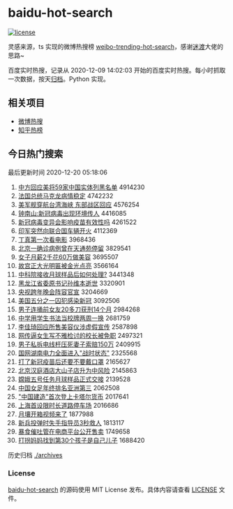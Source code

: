 # baidu-hot-search

[![license](https://img.shields.io/github/license/Arrackisarookie/baidu-hot-search)](https://github.com/Arrackisarookie/baidu-hot-search/blob/master/LICENSE)

灵感来源，ts 实现的微博热搜榜 [weibo-trending-hot-search](https://github.com/justjavac/weibo-trending-hot-search)，感谢[迷渡](https://github.com/justjavac)大佬的思路~

百度实时热搜，记录从 2020-12-09 14:02:03 开始的百度实时热搜。每小时抓取一次数据，按天[归档](./archives)。Python 实现。

## 相关项目
+ [微博热搜](https://github.com/Arrackisarookie/weibo-hot-search)
+ [知乎热榜](https://github.com/Arrackisarookie/zhihu-top-search)

## 今日热门搜索

<!-- Rank Begin -->

最后更新时间 2020-12-20 05:18:06

1. [中方回应美将59家中国实体列黑名单](http://www.baidu.com/baidu?cl=3&tn=SE_baiduhomet8_jmjb7mjw&rsv_dl=fyb_top&fr=top1000&wd=%D6%D0%B7%BD%BB%D8%D3%A6%C3%C0%BD%AB59%BC%D2%D6%D0%B9%FA%CA%B5%CC%E5%C1%D0%BA%DA%C3%FB%B5%A5) 4914230
1. [法国总统马克龙病情稳定](http://www.baidu.com/baidu?cl=3&tn=SE_baiduhomet8_jmjb7mjw&rsv_dl=fyb_top&fr=top1000&wd=%B7%A8%B9%FA%D7%DC%CD%B3%C2%ED%BF%CB%C1%FA%B2%A1%C7%E9%CE%C8%B6%A8) 4742232
1. [美军舰穿航台湾海峡 东部战区回应](http://www.baidu.com/baidu?cl=3&tn=SE_baiduhomet8_jmjb7mjw&rsv_dl=fyb_top&fr=top1000&wd=%C3%C0%BE%FC%BD%A2%B4%A9%BA%BD%CC%A8%CD%E5%BA%A3%CF%BF%20%B6%AB%B2%BF%D5%BD%C7%F8%BB%D8%D3%A6) 4576254
1. [钟南山:新冠病毒出现环境传人](http://www.baidu.com/baidu?cl=3&tn=SE_baiduhomet8_jmjb7mjw&rsv_dl=fyb_top&fr=top1000&wd=%D6%D3%C4%CF%C9%BD%3A%D0%C2%B9%DA%B2%A1%B6%BE%B3%F6%CF%D6%BB%B7%BE%B3%B4%AB%C8%CB) 4416085
1. [新冠病毒变异会影响疫苗有效性吗](http://www.baidu.com/baidu?cl=3&tn=SE_baiduhomet8_jmjb7mjw&rsv_dl=fyb_top&fr=top1000&wd=%D0%C2%B9%DA%B2%A1%B6%BE%B1%E4%D2%EC%BB%E1%D3%B0%CF%EC%D2%DF%C3%E7%D3%D0%D0%A7%D0%D4%C2%F0) 4261522
1. [印军突然向联合国车辆开火](http://www.baidu.com/baidu?cl=3&tn=SE_baiduhomet8_jmjb7mjw&rsv_dl=fyb_top&fr=top1000&wd=%D3%A1%BE%FC%CD%BB%C8%BB%CF%F2%C1%AA%BA%CF%B9%FA%B3%B5%C1%BE%BF%AA%BB%F0) 4112369
1. [丁真第一次看电影](http://www.baidu.com/baidu?cl=3&tn=SE_baiduhomet8_jmjb7mjw&rsv_dl=fyb_top&fr=top1000&wd=%B6%A1%D5%E6%B5%DA%D2%BB%B4%CE%BF%B4%B5%E7%D3%B0) 3968436
1. [北京一确诊病例曾在天通苑停留](http://www.baidu.com/baidu?cl=3&tn=SE_baiduhomet8_jmjb7mjw&rsv_dl=fyb_top&fr=top1000&wd=%B1%B1%BE%A9%D2%BB%C8%B7%D5%EF%B2%A1%C0%FD%D4%F8%D4%DA%CC%EC%CD%A8%D4%B7%CD%A3%C1%F4) 3829541
1. [女子月薪2千花60万做美容](http://www.baidu.com/baidu?cl=3&tn=SE_baiduhomet8_jmjb7mjw&rsv_dl=fyb_top&fr=top1000&wd=%C5%AE%D7%D3%D4%C2%D0%BD2%C7%A7%BB%A860%CD%F2%D7%F6%C3%C0%C8%DD) 3695507
1. [故宫正大光明匾被金光点亮](http://www.baidu.com/baidu?cl=3&tn=SE_baiduhomet8_jmjb7mjw&rsv_dl=fyb_top&fr=top1000&wd=%B9%CA%B9%AC%D5%FD%B4%F3%B9%E2%C3%F7%D8%D2%B1%BB%BD%F0%B9%E2%B5%E3%C1%C1) 3566164
1. [中科院接收月球样品后如何处理?](http://www.baidu.com/baidu?cl=3&tn=SE_baiduhomet8_jmjb7mjw&rsv_dl=fyb_top&fr=top1000&wd=%D6%D0%BF%C6%D4%BA%BD%D3%CA%D5%D4%C2%C7%F2%D1%F9%C6%B7%BA%F3%C8%E7%BA%CE%B4%A6%C0%ED%3F) 3441348
1. [黑龙江省委原书记孙维本逝世](http://www.baidu.com/baidu?cl=3&tn=SE_baiduhomet8_jmjb7mjw&rsv_dl=fyb_top&fr=top1000&wd=%BA%DA%C1%FA%BD%AD%CA%A1%CE%AF%D4%AD%CA%E9%BC%C7%CB%EF%CE%AC%B1%BE%CA%C5%CA%C0) 3320901
1. [央视跨年晚会阵容官宣](http://www.baidu.com/baidu?cl=3&tn=SE_baiduhomet8_jmjb7mjw&rsv_dl=fyb_top&fr=top1000&wd=%D1%EB%CA%D3%BF%E7%C4%EA%CD%ED%BB%E1%D5%F3%C8%DD%B9%D9%D0%FB) 3204669
1. [美国五分之一囚犯感染新冠](http://www.baidu.com/baidu?cl=3&tn=SE_baiduhomet8_jmjb7mjw&rsv_dl=fyb_top&fr=top1000&wd=%C3%C0%B9%FA%CE%E5%B7%D6%D6%AE%D2%BB%C7%F4%B7%B8%B8%D0%C8%BE%D0%C2%B9%DA) 3092506
1. [男子连捅前女友20多刀获刑14个月](http://www.baidu.com/baidu?cl=3&tn=SE_baiduhomet8_jmjb7mjw&rsv_dl=fyb_top&fr=top1000&wd=%C4%D0%D7%D3%C1%AC%CD%B1%C7%B0%C5%AE%D3%D120%B6%E0%B5%B6%BB%F1%D0%CC14%B8%F6%D4%C2) 2984268
1. [中学用学生书法当校牌两周一换](http://www.baidu.com/baidu?cl=3&tn=SE_baiduhomet8_jmjb7mjw&rsv_dl=fyb_top&fr=top1000&wd=%D6%D0%D1%A7%D3%C3%D1%A7%C9%FA%CA%E9%B7%A8%B5%B1%D0%A3%C5%C6%C1%BD%D6%DC%D2%BB%BB%BB) 2681759
1. [李佳琦回应所售美容仪涉虚假宣传](http://www.baidu.com/baidu?cl=3&tn=SE_baiduhomet8_jmjb7mjw&rsv_dl=fyb_top&fr=top1000&wd=%C0%EE%BC%D1%E7%F9%BB%D8%D3%A6%CB%F9%CA%DB%C3%C0%C8%DD%D2%C7%C9%E6%D0%E9%BC%D9%D0%FB%B4%AB) 2587898
1. [网传逼女生写不雅检讨的校长被免职](http://www.baidu.com/baidu?cl=3&tn=SE_baiduhomet8_jmjb7mjw&rsv_dl=fyb_top&fr=top1000&wd=%CD%F8%B4%AB%B1%C6%C5%AE%C9%FA%D0%B4%B2%BB%D1%C5%BC%EC%CC%D6%B5%C4%D0%A3%B3%A4%B1%BB%C3%E2%D6%B0) 2497321
1. [男子私拆电线杆压死妻子索赔150万](http://www.baidu.com/baidu?cl=3&tn=SE_baiduhomet8_jmjb7mjw&rsv_dl=fyb_top&fr=top1000&wd=%C4%D0%D7%D3%CB%BD%B2%F0%B5%E7%CF%DF%B8%CB%D1%B9%CB%C0%C6%DE%D7%D3%CB%F7%C5%E2150%CD%F2) 2409915
1. [国网湖南电力全面进入"战时状态"](http://www.baidu.com/baidu?cl=3&tn=SE_baiduhomet8_jmjb7mjw&rsv_dl=fyb_top&fr=top1000&wd=%B9%FA%CD%F8%BA%FE%C4%CF%B5%E7%C1%A6%C8%AB%C3%E6%BD%F8%C8%EB%22%D5%BD%CA%B1%D7%B4%CC%AC%22) 2325568
1. [打了新冠疫苗后还要不要戴口罩](http://www.baidu.com/baidu?cl=3&tn=SE_baiduhomet8_jmjb7mjw&rsv_dl=fyb_top&fr=top1000&wd=%B4%F2%C1%CB%D0%C2%B9%DA%D2%DF%C3%E7%BA%F3%BB%B9%D2%AA%B2%BB%D2%AA%B4%F7%BF%DA%D5%D6) 2165627
1. [北京汉庭酒店大山子店升为中风险](http://www.baidu.com/baidu?cl=3&tn=SE_baiduhomet8_jmjb7mjw&rsv_dl=fyb_top&fr=top1000&wd=%B1%B1%BE%A9%BA%BA%CD%A5%BE%C6%B5%EA%B4%F3%C9%BD%D7%D3%B5%EA%C9%FD%CE%AA%D6%D0%B7%E7%CF%D5) 2145863
1. [嫦娥五号任务月球样品正式交接](http://www.baidu.com/baidu?cl=3&tn=SE_baiduhomet8_jmjb7mjw&rsv_dl=fyb_top&fr=top1000&wd=%E6%CF%B6%F0%CE%E5%BA%C5%C8%CE%CE%F1%D4%C2%C7%F2%D1%F9%C6%B7%D5%FD%CA%BD%BD%BB%BD%D3) 2139528
1. [中国女足年终排名亚洲第三](http://www.baidu.com/baidu?cl=3&tn=SE_baiduhomet8_jmjb7mjw&rsv_dl=fyb_top&fr=top1000&wd=%D6%D0%B9%FA%C5%AE%D7%E3%C4%EA%D6%D5%C5%C5%C3%FB%D1%C7%D6%DE%B5%DA%C8%FD) 2062508
1. ["中国建造"首次登上卡塔尔货币](http://www.baidu.com/baidu?cl=3&tn=SE_baiduhomet8_jmjb7mjw&rsv_dl=fyb_top&fr=top1000&wd=%22%D6%D0%B9%FA%BD%A8%D4%EC%22%CA%D7%B4%CE%B5%C7%C9%CF%BF%A8%CB%FE%B6%FB%BB%F5%B1%D2) 2017641
1. [上海首设限时长道路停车场](http://www.baidu.com/baidu?cl=3&tn=SE_baiduhomet8_jmjb7mjw&rsv_dl=fyb_top&fr=top1000&wd=%C9%CF%BA%A3%CA%D7%C9%E8%CF%DE%CA%B1%B3%A4%B5%C0%C2%B7%CD%A3%B3%B5%B3%A1) 2016686
1. [月壤开箱视频来了](http://www.baidu.com/baidu?cl=3&tn=SE_baiduhomet8_jmjb7mjw&rsv_dl=fyb_top&fr=top1000&wd=%D4%C2%C8%C0%BF%AA%CF%E4%CA%D3%C6%B5%C0%B4%C1%CB) 1877988
1. [新兵投弹时失手指导员3秒救人](http://www.baidu.com/baidu?cl=3&tn=SE_baiduhomet8_jmjb7mjw&rsv_dl=fyb_top&fr=top1000&wd=%D0%C2%B1%F8%CD%B6%B5%AF%CA%B1%CA%A7%CA%D6%D6%B8%B5%BC%D4%B13%C3%EB%BE%C8%C8%CB) 1813117
1. [暴食催吐管在电商平台公开售卖](http://www.baidu.com/baidu?cl=3&tn=SE_baiduhomet8_jmjb7mjw&rsv_dl=fyb_top&fr=top1000&wd=%B1%A9%CA%B3%B4%DF%CD%C2%B9%DC%D4%DA%B5%E7%C9%CC%C6%BD%CC%A8%B9%AB%BF%AA%CA%DB%C2%F4) 1749658
1. [打拐妈妈找到第30个孩子是自己儿子](http://www.baidu.com/baidu?cl=3&tn=SE_baiduhomet8_jmjb7mjw&rsv_dl=fyb_top&fr=top1000&wd=%B4%F2%B9%D5%C2%E8%C2%E8%D5%D2%B5%BD%B5%DA30%B8%F6%BA%A2%D7%D3%CA%C7%D7%D4%BC%BA%B6%F9%D7%D3) 1688420
<!-- Rank End -->

历史归档 [./archives](./archives)

### License

[baidu-hot-search](https://github.com/Arrackisarookie/baidu-hot-search) 的源码使用 MIT License 发布。具体内容请查看 [LICENSE](./LICENSE) 文件。
